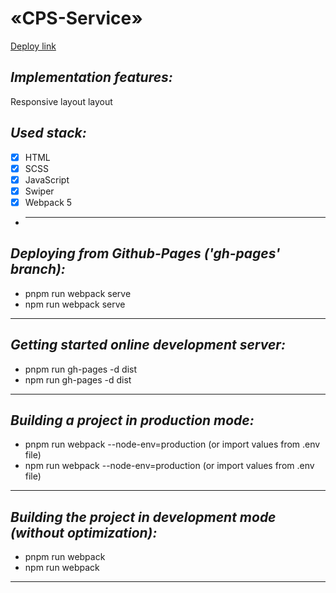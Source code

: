 # «CPS-Service»

[Deploy link](https://nda17.github.io/CPS-Service)

## _Implementation features:_

Responsive layout layout

## _Used stack:_

- [x] HTML
- [x] SCSS
- [x] JavaScript
- [x] Swiper
- [x] Webpack 5
- ***

## _Deploying from Github-Pages ('gh-pages' branch):_

- pnpm run webpack serve
- npm run webpack serve

---

## _Getting started online development server:_

- pnpm run gh-pages -d dist
- npm run gh-pages -d dist

---

## _Building a project in production mode:_

- pnpm run webpack --node-env=production (or import values from .env file)
- npm run webpack --node-env=production (or import values from .env file)

---

## _Building the project in development mode (without optimization):_

- pnpm run webpack
- npm run webpack

---
